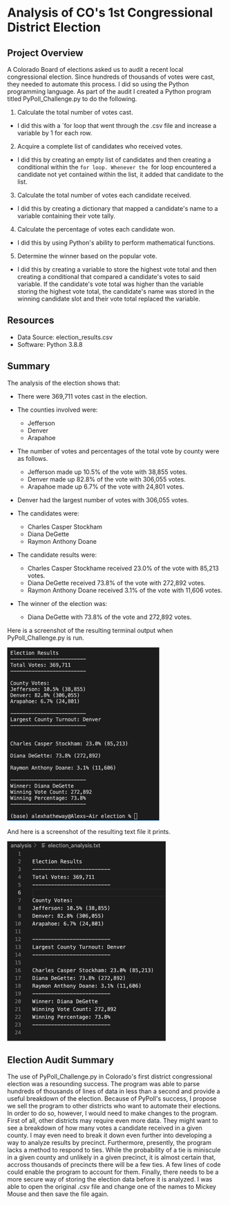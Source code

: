 # Analysis of CO's 1st Congressional District Election

## Project Overview

A Colorado Board of elections asked us to audit a recent local congressional election. Since hundreds of thousands of votes were cast, they needed to automate this process. I did so using the Python programming language. As part of the audit I created a Python program titled PyPoll_Challenge.py to do the following.

1. Calculate the total number of votes cast.
  + I did this with a `for loop that went through the .csv file and increase a variable by 1 for each row.
2. Acquire a complete list of candidates who received votes.
  + I did this by creating an empty list of candidates and then creating a conditional within the `for loop. Whenever the `for loop encountered a candidate not yet contained within the list, it added that candidate to the list.
3. Calculate the total number of votes each candidate received.
  + I did this by creating a dictionary that mapped a candidate's name to a variable containing their vote tally.
4. Calculate the percentage of votes each candidate won.
  + I did this by using Python's ability to perform mathematical functions.
5. Determine the winner based on the popular vote.
  + I did this by creating a variable to store the highest vote total and then creating a conditional that compared a candidate's votes to said variable. If the candidate's vote total was higher than the variable storing the highest vote total, the candidate's name was stored in the winning candidate slot and their vote total replaced the variable.

## Resources

* Data Source: election_results.csv
* Software: Python 3.8.8

## Summary

The analysis of the election shows that:

* There were 369,711 votes cast in the election.

* The counties involved were:
  + Jefferson
  + Denver
  + Arapahoe

* The number of votes and percentages of the total vote by county were as follows.
  + Jefferson made up 10.5% of the vote with 38,855 votes.
  + Denver made up 82.8% of the vote with 306,055 votes.
  + Arapahoe made up 6.7% of the vote with 24,801 votes.

* Denver had the largest number of votes with 306,055 votes. 

* The candidates were:
  + Charles Casper Stockham
  + Diana DeGette
  + Raymon Anthony Doane

* The candidate results were:
  + Charles Casper Stockhame received 23.0% of the vote with 85,213 votes.
  + Diana DeGette received 73.8% of the vote with 272,892 votes.
  + Raymon Anthony Doane received 3.1% of the vote with 11,606 votes.

* The winner of the election was:
  + Diana DeGette with 73.8% of the vote and 272,892 votes.

Here is a screenshot of the resulting terminal output when PyPoll_Challenge.py is run.

![terminal results](https://github.com/LiShanDa2021/election_challenge/blob/main/terminal%20screenshot%20election%20analysis.png?raw=true)

And here is a screenshot of the resulting text file it prints.

![text results](https://github.com/LiShanDa2021/election_challenge/blob/main/text%20file%20screenshot%20election%20analysis.png?raw=true)

## Election Audit Summary

The use of PyPoll_Challenge.py in Colorado's first district congressional election was a resounding success. The program was able to parse hundreds of thousands of lines of data in less than a second and provide a useful breakdown of the election. Because of PyPoll's success, I propose we sell the program to other districts who want to automate their elections. In order to do so, however, I would need to make changes to the program. First of all, other districts may require even more data. They might want to see a breakdown of how many votes a candidate received in a given county. I may even need to break it down even further into developing a way to analyze results by precinct. Furthermore, presently, the program lacks a method to respond to ties. While the probability of a tie is miniscule in a given county and unlikely in a given precinct, it is almost certain that, accross thousands of precincts there will be a few ties. A few lines of code could enable the program to account for them. Finally, there needs to be a more secure way of storing the election data before it is analyzed. I was able to open the original .csv file and change one of the names to Mickey Mouse and then save the file again.



